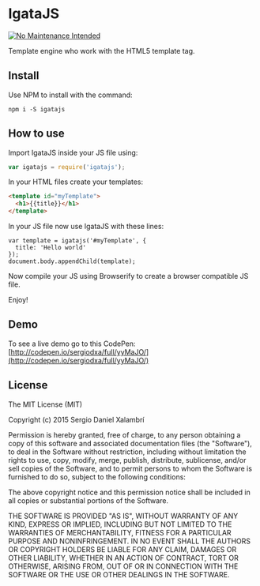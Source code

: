 # IgataJS
[![No Maintenance Intended](http://unmaintained.tech/badge.svg)](http://unmaintained.tech/)

Template engine who work with the HTML5 template tag.

## Install
Use NPM to install with the command:

```
npm i -S igatajs
```

## How to use
Import IgataJS inside your JS file using:

```javascript
var igatajs = require('igatajs');
```

In your HTML files create your templates:

```html
<template id="myTemplate">
  <h1>{{title}}</h1>
</template>
```

In your JS file now use IgataJS with these lines:

```
var template = igatajs('#myTemplate', {
  title: 'Hello world'
});
document.body.appendChild(template);
```

Now compile your JS using Browserify to create a browser compatible JS file.

Enjoy!

## Demo
To see a live demo go to this CodePen:
[http://codepen.io/sergiodxa/full/yyMaJO/](http://codepen.io/sergiodxa/full/yyMaJO/)

## License
The MIT License (MIT)

Copyright (c) 2015 Sergio Daniel Xalambrí

Permission is hereby granted, free of charge, to any person obtaining a copy
of this software and associated documentation files (the "Software"), to deal
in the Software without restriction, including without limitation the rights
to use, copy, modify, merge, publish, distribute, sublicense, and/or sell
copies of the Software, and to permit persons to whom the Software is
furnished to do so, subject to the following conditions:

The above copyright notice and this permission notice shall be included in all
copies or substantial portions of the Software.

THE SOFTWARE IS PROVIDED "AS IS", WITHOUT WARRANTY OF ANY KIND, EXPRESS OR
IMPLIED, INCLUDING BUT NOT LIMITED TO THE WARRANTIES OF MERCHANTABILITY,
FITNESS FOR A PARTICULAR PURPOSE AND NONINFRINGEMENT. IN NO EVENT SHALL THE
AUTHORS OR COPYRIGHT HOLDERS BE LIABLE FOR ANY CLAIM, DAMAGES OR OTHER
LIABILITY, WHETHER IN AN ACTION OF CONTRACT, TORT OR OTHERWISE, ARISING FROM,
OUT OF OR IN CONNECTION WITH THE SOFTWARE OR THE USE OR OTHER DEALINGS IN THE
SOFTWARE.
